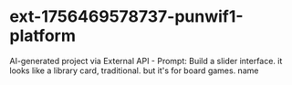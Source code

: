 # ext-1756469578737-punwif1-platform
AI-generated project via External API - Prompt: Build a slider interface. it looks like a library card, traditional. but it's for board games. name 

